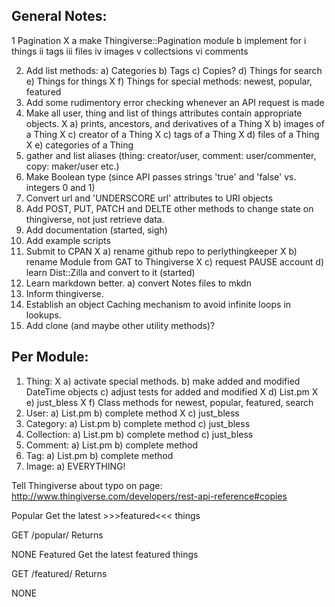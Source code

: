 General Notes:
----------------------------------------------------------------------------------------

  1 Pagination
X   a make Thingiverse::Pagination module
    b implement for
	    i things
	   ii tags
	  iii files
	   iv images
	    v collectsions
	   vi comments
	   
  2) Add list methods:
    a) Categories
    b) Tags
    c) Copies?
    d) Things for search
    e) Things for things
X   f) Things for special methods: newest, popular, featured
  3) Add some rudimentory error checking whenever an API request is made
  4) Make all user, thing and list of things attributes contain appropriate objects.
X   a) prints, ancestors, and derivatives of a Thing
X   b) images     of a Thing
X   c) creator    of a Thing
X   c) tags       of a Thing
X   d) files      of a Thing
X   e) categories of a Thing
  5) gather and list aliases (thing: creator/user, comment: user/commenter, copy: maker/user etc.)
  6) Make Boolean type (since API passes strings 'true' and 'false' vs. integers 0 and 1)
  7) Convert url and 'UNDERSCORE url' attributes to URI objects
  8) Add POST, PUT, PATCH and DELTE other methods to change state on thingiverse, not just retrieve data.
  9) Add documentation (started, sigh)
 10) Add example scripts
 11) Submit to CPAN
X  a) rename github repo to perlythingkeeper
X  b) rename Module from GAT to Thingiverse
X  c) request PAUSE account
   d) learn Dist::Zilla and convert to it (started)
 12) Learn markdown better.
   a) convert Notes files to mkdn
 13) Inform thingiverse.
 14) Establish an object Caching mechanism to avoid infinite loops in lookups.
 15) Add clone (and maybe other utility methods)?



Per Module:
----------------------------------------------------------------------------------------
  1) Thing:
X   a) activate special methods.
    b) make added and modified DateTime objects
    c) adjust tests for added and modified
X   d) List.pm
X   e) just_bless
X   f) Class methods for newest, popular, featured, search
  2) User:
    a) List.pm
    b) complete method
X   c) just_bless
  3) Category:
    a) List.pm
    b) complete method
    c) just_bless
  4) Collection:
    a) List.pm
    b) complete method
    c) just_bless
  5) Comment:
    a) List.pm
    b) complete method
  6) Tag:
    a) List.pm
    b) complete method
  7) Image:
    a) EVERYTHING!


Tell Thingiverse about typo on page: http://www.thingiverse.com/developers/rest-api-reference#copies

Popular
Get the latest >>>featured<<< things

GET /popular/
Returns

NONE
Featured
Get the latest featured things

GET /featured/
Returns

NONE
